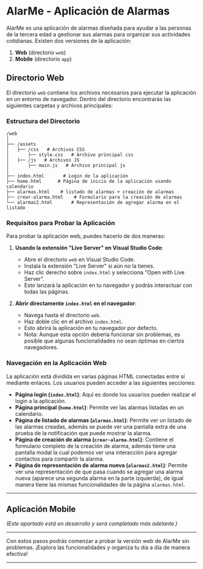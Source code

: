 
# AlarMe - Aplicación de Alarmas

AlarMe es una aplicación de alarmas diseñada para ayudar a las personas de la tercera edad a gestionar sus alarmas para organizar sus actividades cotidianas. Existen dos versiones de la aplicación:

1. **Web** (directorio `web`)
2. **Mobile** (directorio `app`)

## Directorio Web

El directorio `web` contiene los archivos necesarios para ejecutar la aplicación en un entorno de navegador. Dentro del directorio encontrarás las siguientes carpetas y archivos principales:

### Estructura del Directorio

```
/web
│
├── /assets
│   ├── /css   # Archivos CSS 
│       ├── style.css   # Archivo principal css
│   ├── /js   # Archivos JS
│       ├── main.js   # Archivo principal js
│
├── index.html       # Login de la aplicación
├── home.html      # Página de inicio de la aplicación usando calendario
├── alarmas.html    # listado de alarmas + creación de alarmas
├── crear-alarma.html    # Formulario para la creación de alarmas
└── alarmas2.html       # Representación de agregar alarma en el listado
```

### Requisitos para Probar la Aplicación

Para probar la aplicación web, puedes hacerlo de dos maneras:

1. **Usando la extensión "Live Server" en Visual Studio Code**:
    - Abre el directorio `web` en Visual Studio Code.
    - Instala la extensión "Live Server" si aún no la tienes.
    - Haz clic derecho sobre `index.html` y selecciona "Open with Live Server".
    - Esto lanzará la aplicación en tu navegador y podrás interactuar con todas las páginas.

2. **Abrir directamente `index.html` en el navegador**:
    - Navega hasta el directorio `web`.
    - Haz doble clic en el archivo `index.html`.
    - Esto abrirá la aplicación en tu navegador por defecto.
    - Nota: Aunque esta opción debería funcionar sin problemas, es posible que algunas funcionalidades no sean óptimas en ciertos navegadores.

### Navegación en la Aplicación Web

La aplicación está dividida en varias páginas HTML conectadas entre sí mediante enlaces. Los usuarios pueden acceder a las siguientes secciones:

- **Página login (`index.html`)**: Aquí es donde los usuarios pueden realizar el login a la aplicación.
- **Página principal (`home.html`)**: Permite ver las alarmas listadas en un calendario.
- **Página de listado de alarmas (`alarmas.html`)**: Permite ver un listado de las alarmas creadas, además se puede ver una pantalla extra de una prueba de la notificación que puede mostrar la alarma.
- **Página de creación de alarma (`crear-alarma.html`)**: Contiene el formulario completo de la creación de alarma, además tiene una pantalla modal la cual podemos ver una interacción para agregar contactos para compartir la alarma.
- **Página de representación de alarma nueva (`alarmas2.html`)**: Permite ver una representación de que pasa cuando se agregar una alarma nueva (aparece una segunda alarma en la parte izquierda), de igual manera tiene las mismas funcionalidades de la página `alarmas.html`.

---

## Aplicación Mobile

*(Este apartado está en desarrollo y será completado más adelante.)*

---

Con estos pasos podrás comenzar a probar la versión web de AlarMe sin problemas. ¡Explora las funcionalidades y organiza tu día a día de manera efectiva!

---
